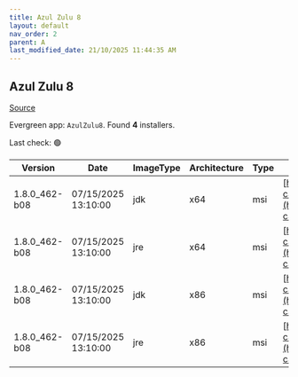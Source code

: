 ```yaml
---
title: Azul Zulu 8
layout: default
nav_order: 2
parent: A
last_modified_date: 21/10/2025 11:44:35 AM
---
```


## Azul Zulu 8

[Source](https://www.azul.com/downloads/#zulu)

Evergreen app: `AzulZulu8`. Found **4** installers.

Last check: 🟢

| Version       | Date                | ImageType | Architecture | Type | URI                                                                                                                                              |
| ------------- | ------------------- | --------- | ------------ | ---- | ------------------------------------------------------------------------------------------------------------------------------------------------ |
| 1.8.0_462-b08 | 07/15/2025 13:10:00 | jdk       | x64          | msi  | [https://cdn.azul.com/zulu/bin/zulu8.88.0.19-ca-jdk8.0.462-win_x64.msi](https://cdn.azul.com/zulu/bin/zulu8.88.0.19-ca-jdk8.0.462-win_x64.msi)   |
| 1.8.0_462-b08 | 07/15/2025 13:10:00 | jre       | x64          | msi  | [https://cdn.azul.com/zulu/bin/zulu8.88.0.19-ca-jre8.0.462-win_x64.msi](https://cdn.azul.com/zulu/bin/zulu8.88.0.19-ca-jre8.0.462-win_x64.msi)   |
| 1.8.0_462-b08 | 07/15/2025 13:10:00 | jdk       | x86          | msi  | [https://cdn.azul.com/zulu/bin/zulu8.88.0.19-ca-jdk8.0.462-win_i686.msi](https://cdn.azul.com/zulu/bin/zulu8.88.0.19-ca-jdk8.0.462-win_i686.msi) |
| 1.8.0_462-b08 | 07/15/2025 13:10:00 | jre       | x86          | msi  | [https://cdn.azul.com/zulu/bin/zulu8.88.0.19-ca-jre8.0.462-win_i686.msi](https://cdn.azul.com/zulu/bin/zulu8.88.0.19-ca-jre8.0.462-win_i686.msi) |
